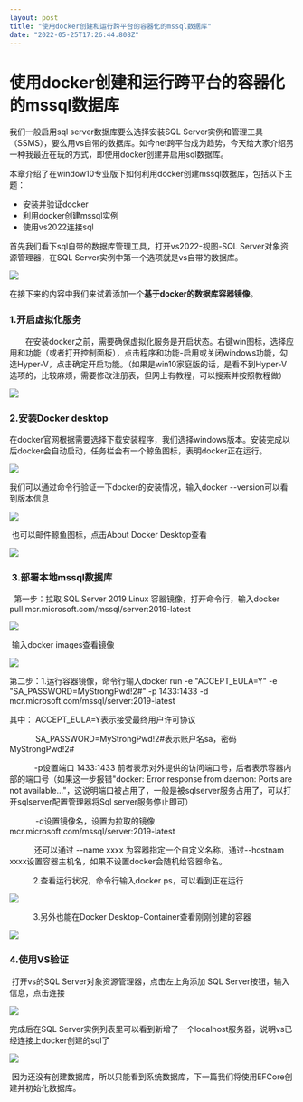 ```yaml
---
layout: post
title: "使用docker创建和运行跨平台的容器化的mssql数据库"
date: "2022-05-25T17:26:44.808Z"
---
```

使用docker创建和运行跨平台的容器化的mssql数据库
=============================

我们一般启用sql server数据库要么选择安装SQL Server实例和管理工具（SSMS），要么用vs自带的数据库。如今net跨平台成为趋势，今天给大家介绍另一种我最近在玩的方式，即使用docker创建并启用sql数据库。

本章介绍了在window10专业版下如何利用docker创建mssql数据库，包括以下主题：

*   安装并验证docker
*   利用docker创建mssql实例
*   使用vs2022连接sql

首先我们看下sql自带的数据库管理工具，打开vs2022-视图-SQL Server对象资源管理器，在SQL Server实例中第一个选项就是vs自带的数据库。

![](https://img2022.cnblogs.com/blog/2281532/202205/2281532-20220525102914351-154916042.png)

在接下来的内容中我们来试着添加一个**基于docker的数据库容器镜像**。

### 1.开启虚拟化服务

　　在安装docker之前，需要确保虚拟化服务是开启状态。右键win图标，选择应用和功能（或者打开控制面板），点击程序和功能-启用或关闭windows功能，勾选Hyper-V，点击确定开启功能。（如果是win10家庭版的话，是看不到Hyper-V选项的，比较麻烦，需要修改注册表，但网上有教程，可以搜索并按照教程做）

![](https://img2022.cnblogs.com/blog/2281532/202205/2281532-20220525105140436-1308426411.png)

### 2.安装Docker desktop

在docker官网根据需要选择下载安装程序，我们选择windows版本。安装完成以后docker会自动启动，任务栏会有一个鲸鱼图标，表明docker正在运行。

![](https://img2022.cnblogs.com/blog/2281532/202205/2281532-20220525110004417-1926951468.png)

我们可以通过命令行验证一下docker的安装情况，输入docker --version可以看到版本信息

![](https://img2022.cnblogs.com/blog/2281532/202205/2281532-20220525110244883-1313043013.png)

 也可以邮件鲸鱼图标，点击About Docker Desktop查看

![](https://img2022.cnblogs.com/blog/2281532/202205/2281532-20220525110353043-2134905481.png)

###  3.部署本地mssql数据库 

  第一步：拉取 SQL Server 2019 Linux 容器镜像，打开命令行，输入docker pull mcr.microsoft.com/mssql/server:2019-latest

![](https://img2022.cnblogs.com/blog/2281532/202205/2281532-20220525110817292-1935592792.png)

 输入docker images查看镜像

![](https://img2022.cnblogs.com/blog/2281532/202205/2281532-20220525111056462-1679777112.png)

第二步：1.运行容器镜像，命令行输入docker run -e "ACCEPT\_EULA=Y" -e "SA\_PASSWORD=MyStrongPwd!2#" -p 1433:1433 -d mcr.microsoft.com/mssql/server:2019-latest

其中： ACCEPT\_EULA=Y表示接受最终用户许可协议

　　　 SA\_PASSWORD=MyStrongPwd!2#表示账户名sa，密码MyStrongPwd!2#

　　    -p设置端口 1433:1433 前者表示对外提供的访问端口号，后者表示容器内部的端口号（如果这一步报错"docker: Error response from daemon: Ports are not available..."，这说明端口被占用了，一般是被sqlserver服务占用了，可以打开sqlserver配置管理器将Sql server服务停止即可）

　　　 -d设置镜像名，设置为拉取的镜像mcr.microsoft.com/mssql/server:2019-latest

　　    还可以通过 --name xxxx 为容器指定一个自定义名称，通过--hostnam xxxx设置容器主机名，如果不设置docker会随机给容器命名。

　　　2.查看运行状况，命令行输入docker ps，可以看到正在运行

![](https://img2022.cnblogs.com/blog/2281532/202205/2281532-20220525145046927-819294981.png)

　　　3.另外也能在Docker Desktop-Container查看刚刚创建的容器

![](https://img2022.cnblogs.com/blog/2281532/202205/2281532-20220525144958972-500228301.png)

### 4.使用VS验证

 打开vs的SQL Server对象资源管理器，点击左上角添加 SQL Server按钮，输入信息，点击连接

![](https://img2022.cnblogs.com/blog/2281532/202205/2281532-20220525114413602-1839121205.png)

完成后在SQL Server实例列表里可以看到新增了一个localhost服务器，说明vs已经连接上docker创建的sql了

![](https://img2022.cnblogs.com/blog/2281532/202205/2281532-20220525141923418-1365685550.png)

 因为还没有创建数据库，所以只能看到系统数据库，下一篇我们将使用EFCore创建并初始化数据库。